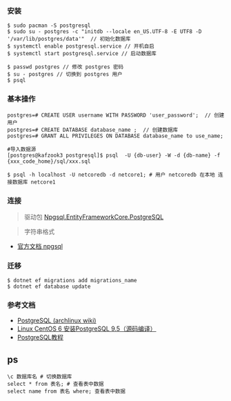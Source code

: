 ### 安装 
```
$ sudo pacman -S postgresql 
$ sudo su - postgres -c "initdb --locale en_US.UTF-8 -E UTF8 -D '/var/lib/postgres/data'"  // 初始化数据库
$ systemctl enable postgresql.service // 开机自启
$ systemctl start postgresql.service // 启动数据库

$ passwd postgres // 修改 postgres 密码
$ su - postgres // 切换到 postgres 用户
$ psql
```

### 基本操作
```
postgres=# CREATE USER username WITH PASSWORD 'user_password';  // 创建用户
postgres=# CREATE DATABASE database_name ;  // 创建数据库
postgres=# GRANT ALL PRIVILEGES ON DATABASE database_name to use_name;

#导入数据源
[postgres@kafzook3 postgresql]$ psql  -U {db-user} -W -d {db-name} -f {xxx_code_home}/sql/xxx.sql

$ psql -h localhost -U netcoredb -d netcore1; # 用户 netcoredb 在本地 连接数据库 netcore1
```
### 连接
> 驱动包 [Npgsql.EntityFrameworkCore.PostgreSQL](https://www.nuget.org/packages/Npgsql.EntityFrameworkCore.PostgreSQL/2.2.4)

> 字符串格式
- [官方文档 npgsql](http://www.npgsql.org/efcore/index.html)

### 迁移
```
$ dotnet ef migrations add migrations_name
$ dotnet ef database update 
```
### 参考文档
- [PostgreSQL (archlinux wiki)](https://wiki.archlinux.org/index.php/PostgreSQL_(%E7%AE%80%E4%BD%93%E4%B8%AD%E6%96%87))
- [Linux CentOS 6 安装PostgreSQL 9.5（源码编译）](https://blog.csdn.net/wyl9527/article/details/78605981)
- [PostgreSQL教程](https://www.yiibai.com/postgresql/)

## ps
```
\c 数据库名 # 切换数据库
select * from 表名; # 查看表中数据
select name from 表名 where; 查看表中数据
```
